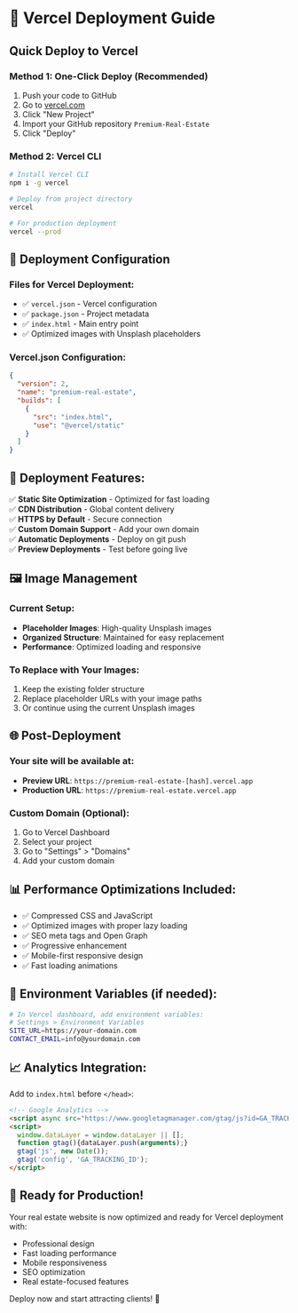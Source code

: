 # 🚀 Vercel Deployment Guide

## Quick Deploy to Vercel

### Method 1: One-Click Deploy (Recommended)
1. Push your code to GitHub
2. Go to [vercel.com](https://vercel.com)
3. Click "New Project"
4. Import your GitHub repository `Premium-Real-Estate`
5. Click "Deploy"

### Method 2: Vercel CLI
```bash
# Install Vercel CLI
npm i -g vercel

# Deploy from project directory
vercel

# For production deployment
vercel --prod
```

## 📁 Deployment Configuration

### Files for Vercel Deployment:
- ✅ `vercel.json` - Vercel configuration
- ✅ `package.json` - Project metadata
- ✅ `index.html` - Main entry point
- ✅ Optimized images with Unsplash placeholders

### Vercel.json Configuration:
```json
{
  "version": 2,
  "name": "premium-real-estate",
  "builds": [
    {
      "src": "index.html",
      "use": "@vercel/static"
    }
  ]
}
```

## 🎯 Deployment Features:

✅ **Static Site Optimization** - Optimized for fast loading  
✅ **CDN Distribution** - Global content delivery  
✅ **HTTPS by Default** - Secure connection  
✅ **Custom Domain Support** - Add your own domain  
✅ **Automatic Deployments** - Deploy on git push  
✅ **Preview Deployments** - Test before going live  

## 🖼️ Image Management

### Current Setup:
- **Placeholder Images**: High-quality Unsplash images
- **Organized Structure**: Maintained for easy replacement
- **Performance**: Optimized loading and responsive

### To Replace with Your Images:
1. Keep the existing folder structure
2. Replace placeholder URLs with your image paths
3. Or continue using the current Unsplash images

## 🌐 Post-Deployment

### Your site will be available at:
- **Preview URL**: `https://premium-real-estate-[hash].vercel.app`
- **Production URL**: `https://premium-real-estate.vercel.app`

### Custom Domain (Optional):
1. Go to Vercel Dashboard
2. Select your project
3. Go to "Settings" > "Domains"
4. Add your custom domain

## 📊 Performance Optimizations Included:

- ✅ Compressed CSS and JavaScript
- ✅ Optimized images with proper lazy loading
- ✅ SEO meta tags and Open Graph
- ✅ Progressive enhancement
- ✅ Mobile-first responsive design
- ✅ Fast loading animations

## 🔧 Environment Variables (if needed):
```bash
# In Vercel dashboard, add environment variables:
# Settings > Environment Variables
SITE_URL=https://your-domain.com
CONTACT_EMAIL=info@yourdomain.com
```

## 📈 Analytics Integration:
Add to `index.html` before `</head>`:
```html
<!-- Google Analytics -->
<script async src="https://www.googletagmanager.com/gtag/js?id=GA_TRACKING_ID"></script>
<script>
  window.dataLayer = window.dataLayer || [];
  function gtag(){dataLayer.push(arguments);}
  gtag('js', new Date());
  gtag('config', 'GA_TRACKING_ID');
</script>
```

## 🎉 Ready for Production!

Your real estate website is now optimized and ready for Vercel deployment with:
- Professional design
- Fast loading performance
- Mobile responsiveness
- SEO optimization
- Real estate-focused features

Deploy now and start attracting clients! 🏡